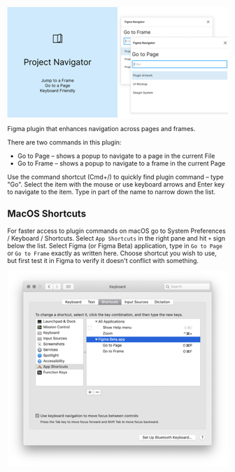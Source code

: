 ![](cover.png)

Figma plugin that enhances navigation across pages and frames.

There are two commands in this plugin:
* Go to Page – shows a popup to navigate to a page in the current File
* Go to Frame – shows a popup to navigate to a frame in the current Page

Use the command shortcut (Cmd+/) to quickly find plugin command – type "Go". 
Select the item with the mouse or use keyboard arrows and Enter key to navigate to the item. 
Type in part of the name to narrow down the list.

## MacOS Shortcuts

For faster access to plugin commands on macOS go to System Preferences / Keyboard / Shortcuts.
Select `App Shortcuts` in the right pane and hit `+` sign below the list. 
Select Figma (or Figma Beta) application, type in `Go to Page` or `Go to Frame` exactly as written here.
Choose shortcut you wish to use, but first test it in Figma to verify it doesn't conflict with something.

![](shortcuts.png)
